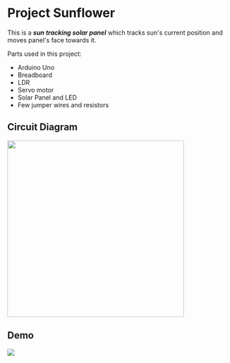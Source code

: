 # Project Sunflower
This is a **<i>sun tracking solar panel</i>** which tracks sun's current position and moves panel's face towards it.  
  
Parts used in this project:
- Arduino Uno
- Breadboard
- LDR
- Servo motor
- Solar Panel and LED
- Few jumper wires and resistors
  
## Circuit Diagram
<img src="https://user-images.githubusercontent.com/106465753/234077721-e973ff0e-5604-4d8b-9e90-684f44302ee7.png" width = "400px" />

## Demo 
<img src="https://user-images.githubusercontent.com/106465753/233475231-044997f4-dad6-49cf-98e5-b03a3f0aeb9a.gif" />

